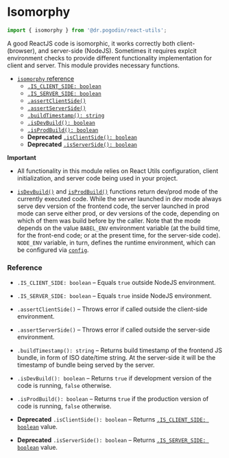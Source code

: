# Isomorphy

```js
import { isomorphy } from '@dr.pogodin/react-utils';
```

A good ReactJS code is isomorphic, it works correctly both client- (browser),
and server-side (NodeJS). Sometimes it requires explcit environment checks to
provide different functionality implementation for client and server.
This module provides necessary functions.

- [`isomorphy` reference](#reference)
  - [`.IS_CLIENT_SIDE: boolean`](#is_client_side)
  - [`.IS_SERVER_SIDE: boolean`](#is_server_side)
  - [`.assertClientSide()`](#assertClientSide)
  - [`.assertServerSide()`](#assertServerSide)
  - [`.buildTimestamp(): string`](#buildTimestamp)
  - [`.isDevBuild(): boolean`](#isDevBuild)
  - [`.isProdBuild(): boolean`](#isProdBuild)
  - **Deprecated** [`.isClientSide(): boolean`](#isClientSide)
  - **Deprecated** [`.isServerSide(): boolean`](#isServerSide)

**Important**

- All functionality in this module relies on React Utils configuration, client
  initialization, and server code being used in your project.

- [`isDevBuild()`](#isDevBuild) and [`isProdBuild()`](#isProdBuild) functions
  return dev/prod mode of the
  currently executed code. While the server launched in dev mode always serve
  dev version of the frontend code, the server launched in prod mode can serve
  either prod, or dev versions of the code, depending on which of them was build
  before by the caller. Note that the mode depends on the value `BABEL_ENV`
  environment variable (at the build time, for the front-end code; or at
  the present time, for the server-side code). `NODE_ENV` variable, in turn,
  defines the runtime environment, which can be configured via
  [`config`](./config-utils.md).

### Reference

- <a name="is_client_side"></a>
  `.IS_CLIENT_SIDE: boolean` &ndash; Equals `true` outside NodeJS environment.

- <a name="is_server_side"></a>
  `.IS_SERVER_SIDE: boolean` &ndash; Equals `true` inside NodeJS environment.

- <a name="assertClientSide"></a>
  `.assertClientSide()` &ndash; Throws error if called outside the client-side
  environment.

- <a name="assertServerSide"></a>
  `.assertServerSide()` &ndash; Throws error if called outside the server-side
  environment.

- <a name="buildTimestamp"></a>
  `.buildTimestamp(): string` &ndash; Returns build timestamp of the frontend JS
  bundle, in form of ISO date/time string. At the server-side it will be the
  timestamp of bundle being served by the server.

- <a name="isDevBuild"><a/>
  `.isDevBuild(): boolean` &ndash; Returns `true` if development version of
    the code is running, `false` otherwise.

- <a name="isProdBuild"></a>
  `.isProdBuild(): boolean` &ndash; Returns `true` if the production version
    of code is running, `false` otherwise.

- <a name="isClientSide"></a>
  **Deprecated** `.isClientSide(): boolean` &ndash; Returns
  [`.IS_CLIENT_SIDE: boolean`](#is_client_side) value.

- <a name="isServerSide"></a>
  **Deprecated** `.isServerSide(): boolean` &ndash; Returns
  [`.IS_SERVER_SIDE: boolean`](#is_server_side) value.
